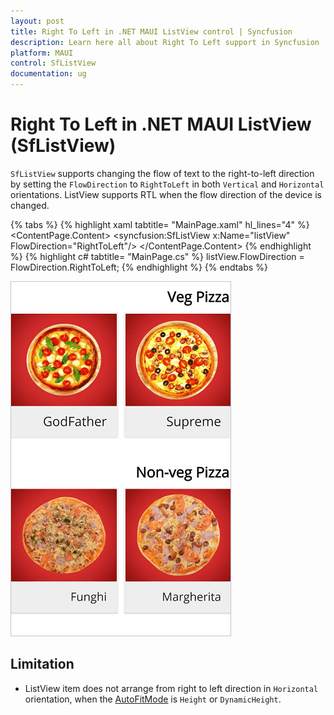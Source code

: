 ```yaml
---
layout: post
title: Right To Left in .NET MAUI ListView control | Syncfusion
description: Learn here all about Right To Left support in Syncfusion .NET MAUI ListView (SfListView) control and more.
platform: MAUI
control: SfListView
documentation: ug
---
```


# Right To Left in .NET MAUI ListView (SfListView)

`SfListView` supports changing the flow of text to the right-to-left direction by setting the `FlowDirection` to `RightToLeft` in both `Vertical` and `Horizontal` orientations. ListView supports RTL when the flow direction of the device is changed.

{% tabs %}
{% highlight xaml tabtitle= "MainPage.xaml" hl_lines="4" %}
<ContentPage  xmlns:x="http://schemas.microsoft.com/winfx/2009/xaml"
              xmlns:syncfusion="clr-namespace:Syncfusion.Maui.ListView;assembly=Syncfusion.Maui.ListView">
    <ContentPage.Content>
       <syncfusion:SfListView x:Name="listView" FlowDirection="RightToLeft"/>
    </ContentPage.Content>
</ContentPage>
{% endhighlight %}
{% highlight c# tabtitle= "MainPage.cs" %}
listView.FlowDirection = FlowDirection.RightToLeft;
{% endhighlight %}
{% endtabs %}

![MAUI ListView with right to left](Images/right-to-left/maui-listview-right-to-left.png)

## Limitation

* ListView item does not arrange from right to left direction in `Horizontal` orientation, when the [AutoFitMode](https://help.syncfusion.com/cr/maui/Syncfusion.Maui.ListView.SfListView.html#Syncfusion_Maui_ListView_SfListView_AutoFitMode) is `Height` or `DynamicHeight`.

